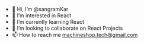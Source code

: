 - 👋 Hi, I’m @sangramKar
- 👀 I’m interested in React
- 🌱 I’m currently learning React
- 💞️ I’m looking to collaborate on React Projects
- 📫 How to reach me machineshop.tech@gmail.com

<!---
sangramKar/sangramKar is a ✨ special ✨ repository because its `README.md` (this file) appears on your GitHub profile.
You can click the Preview link to take a look at your changes.
--->
